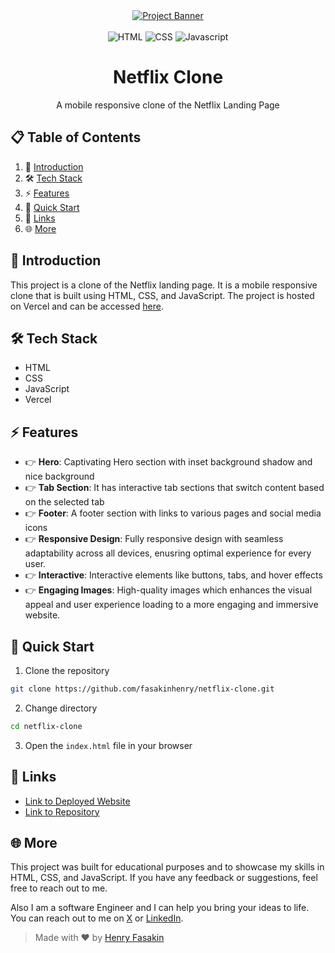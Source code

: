 <div align="center">
    <a href="https://netflixandchill.vercel.app" target="_blank">
      <img src="https://github.com/user-attachments/assets/1ceed4a9-3098-49a3-955e-56b1bc7e9569" alt="Project Banner">
    </a>
  <br />
  <br />

  <div>
    <img src="https://img.shields.io/badge/html5-%23E34F26.svg?style=for-the-badge&logo=html5&logoColor=white" alt="HTML" />
    <img src="https://img.shields.io/badge/CSS-239120?&style=for-the-badge&logo=css3&logoColor=white" alt="CSS" />
    <img src="https://img.shields.io/badge/JavaScript-000000?style=for-the-badge&logo=JavaScript&logoColor=white" alt="Javascript" />
  </div>

  <h1 align="center">Netflix Clone</h1>

  <div align="center">
    A mobile responsive clone of the Netflix Landing Page
  </div>
</div>

## 📋 <a name="table">Table of Contents</a>

1. 📢 [Introduction](#introduction)
2. 🛠️ [Tech Stack](#tech-stack)
3. ⚡ [Features](#features)
4. 🚀 [Quick Start](#quick-start)
5. 🔗 [Links](#links)
6. 🌐 [More](#more)

## 📢 <a name="introduction">Introduction</a>

This project is a clone of the Netflix landing page. It is a mobile responsive clone that is built using HTML, CSS, and JavaScript. The project is hosted on Vercel and can be accessed [here](https://netflixandchill.vercel.app).

## 🛠️ <a name="tech-stack">Tech Stack</a>

- HTML
- CSS
- JavaScript
- Vercel

## ⚡ <a name="features">Features</a>

- 👉 **Hero**: Captivating Hero section with inset background shadow and nice background
- 👉 **Tab Section**: It has interactive tab sections that switch content based on the selected tab
- 👉 **Footer**: A footer section with links to various pages and social media icons
- 👉 **Responsive Design**: Fully responsive design with seamless adaptability across all devices, enusring optimal experience for every user.
- 👉 **Interactive**: Interactive elements like buttons, tabs, and hover effects
- 👉 **Engaging Images**: High-quality images which enhances the visual appeal and user experience loading to a more engaging and immersive website.

## 🚀 <a name="quick-start">Quick Start</a>

1. Clone the repository

```bash
git clone https://github.com/fasakinhenry/netflix-clone.git
```

2. Change directory

```bash
cd netflix-clone
```

3. Open the `index.html` file in your browser

## 🔗 <a name="links">Links</a>

- [Link to Deployed Website](https://netflixandchill.vercel.app)
- [Link to Repository](https://github.com/fasakinhenry/netflix-clone)

## 🌐 <a name="more">More</a>

This project was built for educational purposes and to showcase my skills in HTML, CSS, and JavaScript. If you have any feedback or suggestions, feel free to reach out to me.

Also I am a software Engineer and I can help you bring your ideas to life. You can reach out to me on [X](https://x.com/henqsoft) or [LinkedIn](https://www.linkedin.com/in/fasakin-henry/).

> Made with ❤️ by [Henry Fasakin](https://github.com/fasakinhenry)
